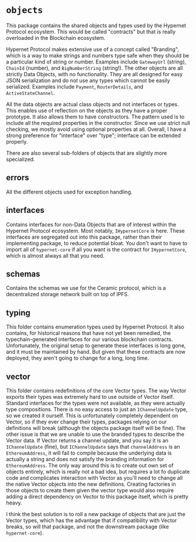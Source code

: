 # `objects`

This package contains the shared objects and types used by the Hypernet Protocol ecosystem. This would be called "contracts" but that is really overloaded in the Blockchain ecosystem.

Hypernet Protocol makes extensive use of a concept called "Branding", which is a way to make strings and numbers type safe when they should be a particular kind of string or number. Examples include `GatewayUrl` (string), `ChainId` (number), and `BigNumberString` (string!). The other objects are all strictly Data Objects, with no functionality. They are all designed for easy JSON serialization and do not use any types which cannot be easily serialized. Examples include `Payment`, `RouterDetails`, and `ActiveStateChannel`.

All the data objects are actual class objects and not interfaces or types. This enables use of reflection on the objects as they have a proper prototype. It also allows them to have constructors. The pattern used is to include all the required properties in the constructor. Since we use strict null checking, we mostly avoid using optional properties at all. Overall, I have a strong preference for "interface" over "type"; interface can be extended properly.

There are also several sub-folders of objects that are slightly more specialized.

## errors

All the different objects used for exception handling.

## interfaces

Contains interfaces for non-Data Objects that are of interest within the Hypernet Protocol ecosystem. Most notably, `IHypernetCore` is here. These interfaces are segregated out into this package, rather than their implementing package, to reduce potential bloat. You don't want to have to import all of `hypernet-core` if all you want is the contract for `IHypernetCore`, which is almost always all that you need.

## schemas

Contains the schemas we use for the Ceramic protocol, which is a decentralized storage network built on top of IPFS.

## typing

This folder contains enumeration types used by Hypernet Protocol. It also contains, for historical reasons that have not yet been remedied, the typechain-generated interfaces for our various blockchain contracts. Unfortunately, the original setup to generate these interfaces is long gone, and it must be maintained by hand. But given that these contracts are now deployed, they aren't going to change for a long, long time.

## vector

This folder contains redefinitions of the core Vector types. The way Vector exports their types was extremely hard to use outside of Vector itself. Standard interfaces for the types were not available, as they were actually type compositions. There is no easy access to just an `IChannelUpdate` type, so we created it ourself. This is unfortunately completely dependent on Vector, so if they ever change their types, packages relying on our definitions will break (although the objects package itself will be fine). The other issue is that we are unable to use the branded types to describe the Vector data. If Vector returns a channel update, and you say it is an `IChannelUpdate` (fine), but `IChannelUpdate` says that `channelAddress` is an `EthereumAddress`, it will fail to compile because the underlying data is actually a string and does not satisfy the branding information for `EthereumAddress`. The only way around this is to create out own set of objects entirely, which is really not a bad idea, but requires a lot fo duplicate code and complicates interaction with Vector as you'll need to change all the native Vector objects into the new definitions. Creating factories in those objects to create them given the vector type would also require adding a direct dependency on Vector to this package itself, which is pretty heavy.

I think the best solution is to roll a new package of objects that are just the Vector types, which has the advantage that if compatibility with Vector breaks, so will that package, and not the downstream package (like `hypernet-core`).

